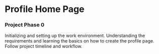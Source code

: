 # Profile Home Page

### Project Phase 0

Initializing and setting up the work environment.
Understanding the requirements and learning the basics on how to create the profile page.
Follow project timeline and workflow.
